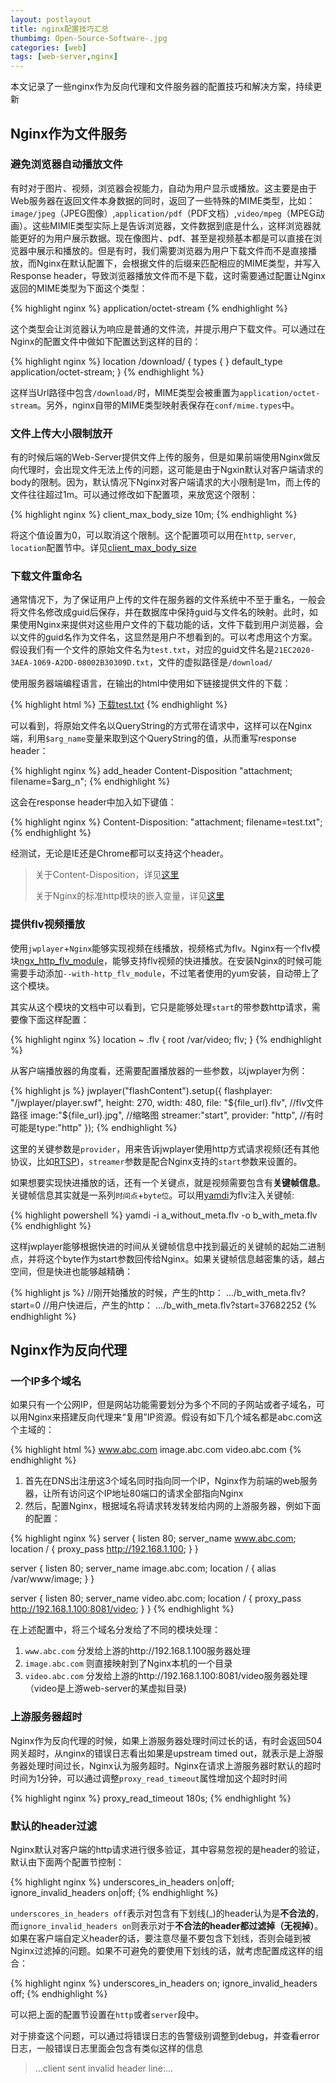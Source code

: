 ```yaml
---
layout: postlayout
title: nginx配置技巧汇总
thumbimg: Open-Source-Software-.jpg
categories: [web]
tags: [web-server,nginx]
---
```


本文记录了一些nginx作为反向代理和文件服务器的配置技巧和解决方案，持续更新

## Nginx作为文件服务 ##

### 避免浏览器自动播放文件 ###

有时对于图片、视频，浏览器会视能力，自动为用户显示或播放。这主要是由于Web服务器在返回文件本身数据的同时，返回了一些特殊的MIME类型，比如：`image/jpeg`（JPEG图像）,`application/pdf`（PDF文档）,`video/mpeg`（MPEG动画）。这些MIMIE类型实际上是告诉浏览器，文件数据到底是什么，这样浏览器就能更好的为用户展示数据。现在像图片、pdf、甚至是视频基本都是可以直接在浏览器中展示和播放的。但是有时，我们需要浏览器为用户下载文件而不是直接播放，而Nginx在默认配置下，会根据文件的后缀来匹配相应的MIME类型，并写入Response header，导致浏览器播放文件而不是下载，这时需要通过配置让Nginx返回的MIME类型为下面这个类型：

{% highlight nginx %}
application/octet-stream
{% endhighlight %}

这个类型会让浏览器认为响应是普通的文件流，并提示用户下载文件。可以通过在Nginx的配置文件中做如下配置达到这样的目的：

{% highlight nginx %}
location /download/ {
    types        { }
    default_type application/octet-stream;
}
{% endhighlight %}


这样当Url路径中包含`/download/`时，MIME类型会被重置为`application/octet-stream`。另外，nginx自带的MIME类型映射表保存在`conf/mime.types`中。

### 文件上传大小限制放开 ###

有的时候后端的Web-Server提供文件上传的服务，但是如果前端使用Nginx做反向代理时，会出现文件无法上传的问题，这可能是由于Ngxin默认对客户端请求的body的限制。因为，默认情况下Nginx对客户端请求的大小限制是1m，而上传的文件往往超过1m。可以通过修改如下配置项，来放宽这个限制：

{% highlight nginx %}
client_max_body_size 10m;
{% endhighlight %}

将这个值设置为0，可以取消这个限制。这个配置项可以用在`http`, `server`, `location`配置节中。详见[client_max_body_size](http://nginx.org/en/docs/http/ngx_http_core_module.html#client_max_body_size)

### 下载文件重命名 ###

通常情况下，为了保证用户上传的文件在服务器的文件系统中不至于重名，一般会将文件名修改成guid后保存，并在数据库中保持guid与文件名的映射。此时，如果使用Nginx来提供对这些用户文件的下载功能的话，文件下载到用户浏览器，会以文件的guid名作为文件名，这显然是用户不想看到的。可以考虑用这个方案。
假设我们有一个文件的原始文件名为`test.txt`，对应的guid文件名是`21EC2020-3AEA-1069-A2DD-08002B30309D.txt`，文件的虚拟路径是`/download/`

使用服务器端编程语言，在输出的html中使用如下链接提供文件的下载：

{% highlight html %}
<a href="/download/21EC2020-3AEA-1069-A2DD-08002B30309D.txt?n=test.txt" target='_blank'>下载test.txt</a>
{% endhighlight %}

可以看到，将原始文件名以QueryString的方式带在请求中，这样可以在Nginx端，利用`$arg_name`变量来取到这个QueryString的值，从而重写response header：

{% highlight nginx %}
add_header Content-Disposition "attachment; filename=$arg_n";
{% endhighlight %}

这会在response header中加入如下键值：

{% highlight nginx %}
Content-Disposition: "attachment; filename=test.txt";
{% endhighlight %}

经测试，无论是IE还是Chrome都可以支持这个header。

> 关于Content-Disposition，详见[这里](http://www.w3.org/Protocols/rfc2616/rfc2616-sec19.html#sec19.5.1)
> 
> 关于Nginx的标准http模块的嵌入变量，详见[这里](http://nginx.org/en/docs/http/ngx_http_core_module.html#variables)


### 提供flv视频播放 ###

使用`jwplayer`+`Nginx`能够实现视频在线播放，视频格式为flv。Nginx有一个flv模块[ngx_http_flv_module](http://nginx.org/en/docs/http/ngx_http_flv_module.html)，能够支持flv视频的快进播放。在安装Nginx的时候可能需要手动添加`--with-http_flv_module`，不过笔者使用的yum安装，自动带上了这个模块。

其实从这个模块的文档中可以看到，它只是能够处理`start`的带参数http请求，需要像下面这样配置：

{% highlight nginx %}
location ~ \.flv {
	root /var/video;
	flv;
}
{% endhighlight %}

从客户端播放器的角度看，还需要配置播放器的一些参数，以jwplayer为例：

{% highlight js %}
jwplayer("flashContent").setup({
	flashplayer: "/jwplayer/player.swf",
	height: 270,
	width: 480,
	file: "${file_url}.flv", //flv文件路径
	image:"${file_url}.jpg", //缩略图
	streamer:"start",
	provider: "http", //有时可能是type:"http"
});
{% endhighlight %}

这里的关键参数是`provider`，用来告诉jwplayer使用http方式请求视频(还有其他协议，比如[RTSP](http://en.wikipedia.org/wiki/Real_Time_Streaming_Protocol))，`streamer`参数是配合Nginx支持的`start`参数来设置的。

如果想要实现快进播放的话，还有一个关键点，就是视频需要包含有**关键帧信息**。关键帧信息其实就是一系列`时间点`+`byte位`。可以用[yamdi](http://yamdi.sourceforge.net/)为flv注入关键帧:
	
{% highlight powershell %}
yamdi -i a_without_meta.flv -o b_with_meta.flv
{% endhighlight %}

这样jwplayer能够根据快进的时间从关键帧信息中找到最近的关键帧的起始二进制点，并将这个byte作为start参数回传给Nginx。如果关键帧信息越密集的话，越占空间，但是快进也能够越精确：

{% highlight js %}
//刚开始播放的时候，产生的http：
.../b_with_meta.flv?start=0
//用户快进后，产生的http：
.../b_with_meta.flv?start=37682252
{% endhighlight %}


## Nginx作为反向代理 ##

### 一个IP多个域名 ###

如果只有一个公网IP，但是网站功能需要划分为多个不同的子网站或者子域名，可以用Nginx来搭建反向代理来“复用”IP资源。假设有如下几个域名都是abc.com这个主域的：

{% highlight html %}
www.abc.com
image.abc.com
video.abc.com
{% endhighlight %}


1.	首先在DNS出注册这3个域名同时指向同一个IP，Nginx作为前端的web服务器，让所有访问这个IP地址80端口的请求全部指向Nginx
2.	然后，配置Nginx，根据域名将请求转发转发给内网的上游服务器，例如下面的配置：

{% highlight nginx %}
server {
    listen 80;
    server_name www.abc.com;
    location / {
            proxy_pass http://192.168.1.100;
    }
 }

server {
    listen 80;
    server_name image.abc.com;
    location / {
            alias /var/www/image;
    }
 }

server {
    listen 80;
    server_name video.abc.com;
    location / {
            proxy_pass http://192.168.1.100:8081/video;
    }
 }
{% endhighlight %}

在上述配置中，将三个域名分发给了不同的模块处理：

1. `www.abc.com` 分发给上游的http://192.168.1.100服务器处理
2. `image.abc.com` 则直接映射到了Nginx本机的一个目录
3. `video.abc.com` 分发给上游的http://192.168.1.100:8081/video服务器处理（video是上游web-server的某虚拟目录)

### 上游服务器超时 ###
Nginx作为反向代理的时候，如果上游服务器处理时间过长的话，有时会返回504网关超时，从nginx的错误日志看出如果是upstream timed out，就表示是上游服务器处理时间过长，Nginx认为服务超时。Nginx在请求上游服务器时默认的超时时间为1分钟，可以通过调整`proxy_read_timeout`属性增加这个超时时间

{% highlight nginx %}
proxy_read_timeout	180s;
{% endhighlight %}


### 默认的header过滤 ###
Nginx默认对客户端的http请求进行很多验证，其中容易忽视的是header的验证，默认由下面两个配置节控制：

{% highlight nginx %}
underscores_in_headers on|off;
ignore_invalid_headers on|off;
{% endhighlight %}

`underscores_in_headers off`表示对包含有下划线(_)的header认为是**不合法的**，而`ignore_invalid_headers on`则表示对于**不合法的header都过滤掉（无视掉）**。如果在客户端自定义header的话，要注意尽量不要包含下划线，否则会碰到被Nginx过滤掉的问题。如果不可避免的要使用下划线的话，就考虑配置成这样的组合：

{% highlight nginx %}
underscores_in_headers on;
ignore_invalid_headers off;
{% endhighlight %}

可以把上面的配置节设置在`http`或者`server`段中。

对于排查这个问题，可以通过将错误日志的告警级别调整到debug，并查看error日志，一般错误日志里面会包含有类似这样的信息

> ...client sent invalid header line:...